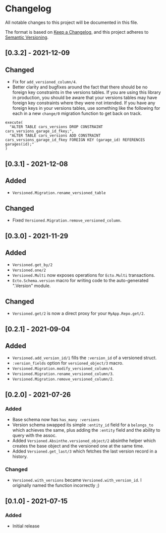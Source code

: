 # Changelog

All notable changes to this project will be documented in this file.

The format is based on [Keep a Changelog](https://keepachangelog.com/en/1.0.0/),
and this project adheres to [Semantic
Versioning](https://semver.org/spec/v2.0.0.html).

## [0.3.2] - 2021-12-09
## Changed

- Fix for `add_versioned_column/4`.
- Better clarity and bugfixes around the fact that there should be no foreign
  key constraints in the versions tables. If you are using this library in
  production, you should be aware that your versions tables may have foreign key
  constraints where they were not intended. If you have any foreign keys in your
  versions tables, use something like the following for each in a new `change/0`
  migration function to get back on track.

```
execute(
  "ALTER TABLE cars_versions DROP CONSTRAINT cars_versions_garage_id_fkey;",
  "ALTER TABLE cars_versions ADD CONSTRAINT cars_versions_garage_id_fkey FOREIGN KEY (garage_id) REFERENCES garages(id);"
)
```

## [0.3.1] - 2021-12-08
## Added

- `Versioned.Migration.rename_versioned_table`

## Changed

- Fixed `Versioned.Migration.remove_versioned_column`.

## [0.3.0] - 2021-11-29
## Added

- `Versioned.get_by/2`
- `Versioned.one/2`
- `Versioned.Multi` now exposes operations for `Ecto.Multi` transactions.
- `Ecto.Schema.version` macro for writing code to the auto-generated
  ".Version" module.

## Changed

- `Versioned.get/2` is now a direct proxy for your `MyApp.Repo.get/2`.

## [0.2.1] - 2021-09-04
## Added

- `Versioned.add_version_id/1` fills the `:version_id` of a versioned struct.
- `:version_fields` option for `versioned_object/3` macro.
- `Versioned.Migration.modify_versioned_column/4`.
- `Versioned.Migration.rename_versioned_column/3`.
- `Versioned.Migration.remove_versioned_column/2`.

## [0.2.0] - 2021-07-26
### Added
- Base schema now has `has_many :versions`
- Version schema swapped its simple `:entity_id` field for a `belongs_to` which
  achieves the same, plus adding the `:entity` field and the ability to query
  with the assoc.
- Added `Versioned.Absinthe.versioned_object/2` absinthe helper which creates
  the base object and the versioned one at the same time.
- Added `Versioned.get_last/3` which fetches the last version record in a
  history.

### Changed

- `Versioned.with_versions` became `Versioned.with_version_id`. I originally
  named the function incorrectly ;)

## [0.1.0] - 2021-07-15
### Added
- Initial release
